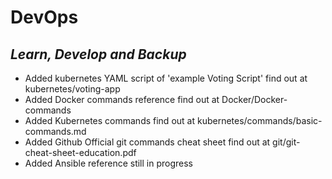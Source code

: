 # DevOps
## _Learn, Develop and Backup_

- Added kubernetes YAML script of 'example Voting Script' find out at kubernetes/voting-app
- Added Docker commands reference find out at Docker/Docker-commands
- Added Kubernetes commands find out at kubernetes/commands/basic-commands.md
- Added Github Official git commands cheat sheet find out at git/git-cheat-sheet-education.pdf
- Added Ansible reference still in progress
